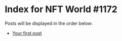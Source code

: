 # Index for NFT World #1172
Posts will be displayed in the order below:

- [Your first post](./001-first.md)


